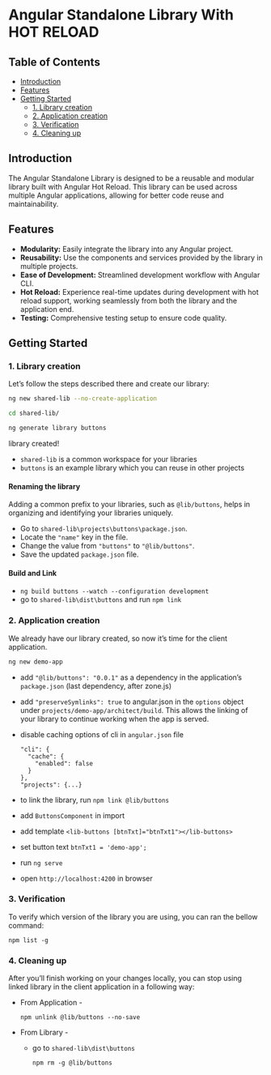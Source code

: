 # Angular Standalone Library With HOT RELOAD

## Table of Contents
- [Introduction](#introduction)
- [Features](#features)
- [Getting Started](#getting-started)
  - [1. Library creation](#library-creation)
  - [2. Application creation](#application-creation)
  - [3. Verification](#verification)
  - [4. Cleaning up](#cleaning-up)

## Introduction
The Angular Standalone Library is designed to be a reusable and modular library built with Angular Hot Reload. This library can be used across multiple Angular applications, allowing for better code reuse and maintainability.

## Features
- **Modularity:** Easily integrate the library into any Angular project.
- **Reusability:** Use the components and services provided by the library in multiple projects.
- **Ease of Development:** Streamlined development workflow with Angular CLI.
- **Hot Reload:** Experience real-time updates during development with hot reload support, working seamlessly from both the library and the application end.
- **Testing:** Comprehensive testing setup to ensure code quality.

## Getting Started

### 1. Library creation
Let’s follow the steps described there and create our library:

```bash
ng new shared-lib --no-create-application
```
```bash
cd shared-lib/
```
```bash
ng generate library buttons
```

library created!

- `shared-lib` is a common workspace for your libraries
- `buttons` is an example library which you can reuse in other projects

#### Renaming the library
Adding a common prefix to your libraries, such as `@lib/buttons`, helps in organizing and identifying your libraries uniquely. 

- Go to `shared-lib\projects\buttons\package.json`.
- Locate the `"name"` key in the file.
- Change the value from `"buttons"` to `"@lib/buttons"`.
- Save the updated `package.json` file.

#### Build and Link
- `ng build buttons --watch --configuration development`
- go to `shared-lib\dist\buttons` and run `npm link`

### 2. Application creation
We already have our library created, so now it’s time for the client application.
```bash
ng new demo-app
```

- add `"@lib/buttons": "0.0.1"` as a dependency in the application’s `package.json` (last dependency, after zone.js)
- add `"preserveSymlinks": true` to angular.json in the `options` object under `projects/demo-app/architect/build`. This allows the linking of your library to continue working when the app is served.
- disable caching options of cli in `angular.json` file

    ```
    "cli": {
      "cache": {
        "enabled": false
      }
    },
    "projects": {...}
    ```

- to link the library, run `npm link @lib/buttons`
- add `ButtonsComponent` in import
- add template `<lib-buttons [btnTxt]="btnTxt1"></lib-buttons>`
- set button text `btnTxt1 = 'demo-app';`
- run `ng serve`
- open `http://localhost:4200` in browser

### 3. Verification
To verify which version of the library you are using, you can ran the bellow command:
```
npm list -g
```

### 4. Cleaning up
After you’ll finish working on your changes locally, you can stop using linked library in the client application in a following way:

- From Application -

    ```
    npm unlink @lib/buttons --no-save
    ```

- From Library -

    - go to `shared-lib\dist\buttons`
    
        ```
        npm rm -g @lib/buttons
        ```